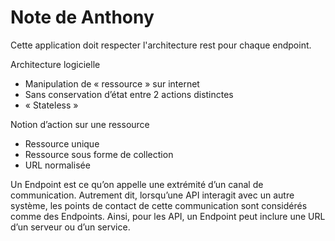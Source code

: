 # Note de Anthony

Cette application doit respecter l'architecture rest pour chaque endpoint.

Architecture logicielle

- Manipulation de « ressource » sur internet
- Sans conservation d’état entre 2 actions distinctes
- « Stateless »

Notion d’action sur une ressource

- Ressource unique
- Ressource sous forme de collection
- URL normalisée

Un Endpoint est ce qu’on appelle une extrémité d’un canal de communication. Autrement dit, lorsqu’une API interagit avec un autre système, les points de contact de cette communication sont considérés comme des Endpoints. Ainsi, pour les API, un Endpoint peut inclure une URL d’un serveur ou d’un service.
